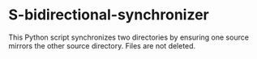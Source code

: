 # S-bidirectional-synchronizer
This Python script synchronizes two directories by ensuring one source mirrors the other source directory. Files are not deleted.
